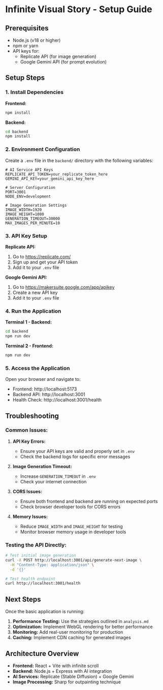 # Infinite Visual Story - Setup Guide

## Prerequisites
- Node.js (v18 or higher)
- npm or yarn
- API keys for:
  - Replicate API (for image generation)
  - Google Gemini API (for prompt evolution)

## Setup Steps

### 1. Install Dependencies

**Frontend:**
```bash
npm install
```

**Backend:**
```bash
cd backend
npm install
```

### 2. Environment Configuration

Create a `.env` file in the `backend/` directory with the following variables:

```env
# AI Service API Keys
REPLICATE_API_TOKEN=your_replicate_token_here
GEMINI_API_KEY=your_gemini_api_key_here

# Server Configuration
PORT=3001
NODE_ENV=development

# Image Generation Settings
IMAGE_WIDTH=1920
IMAGE_HEIGHT=1080
GENERATION_TIMEOUT=30000
MAX_IMAGES_PER_MINUTE=10
```

### 3. API Key Setup

**Replicate API:**
1. Go to https://replicate.com/
2. Sign up and get your API token
3. Add it to your `.env` file

**Google Gemini API:**
1. Go to https://makersuite.google.com/app/apikey
2. Create a new API key
3. Add it to your `.env` file

### 4. Run the Application

**Terminal 1 - Backend:**
```bash
cd backend
npm run dev
```

**Terminal 2 - Frontend:**
```bash
npm run dev
```

### 5. Access the Application

Open your browser and navigate to:
- Frontend: http://localhost:5173
- Backend API: http://localhost:3001
- Health Check: http://localhost:3001/health

## Troubleshooting

### Common Issues:

1. **API Key Errors:**
   - Ensure your API keys are valid and properly set in `.env`
   - Check the backend logs for specific error messages

2. **Image Generation Timeout:**
   - Increase `GENERATION_TIMEOUT` in `.env`
   - Check your internet connection

3. **CORS Issues:**
   - Ensure both frontend and backend are running on expected ports
   - Check browser developer tools for CORS errors

4. **Memory Issues:**
   - Reduce `IMAGE_WIDTH` and `IMAGE_HEIGHT` for testing
   - Monitor browser memory usage in developer tools

### Testing the API Directly:

```bash
# Test initial image generation
curl -X POST http://localhost:3001/api/generate-next-image \
  -H "Content-Type: application/json" \
  -d '{}'

# Test health endpoint
curl http://localhost:3001/health
```

## Next Steps

Once the basic application is running:

1. **Performance Testing:** Use the strategies outlined in `analysis.md`
2. **Optimization:** Implement WebGL rendering for better performance
3. **Monitoring:** Add real-user monitoring for production
4. **Caching:** Implement CDN caching for generated images

## Architecture Overview

- **Frontend:** React + Vite with infinite scroll
- **Backend:** Node.js + Express with AI integration
- **AI Services:** Replicate (Stable Diffusion) + Google Gemini
- **Image Processing:** Sharp for outpainting technique 